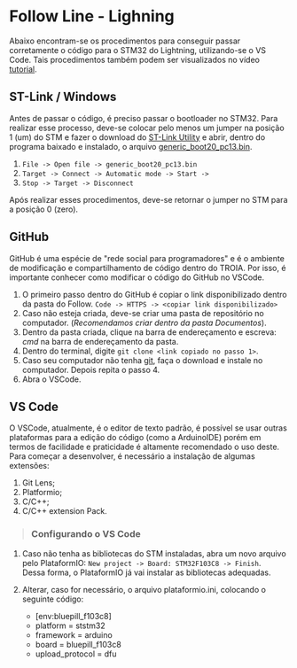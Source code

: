 # Follow Line - Lighning

Abaixo encontram-se os procedimentos para conseguir passar corretamente o código para o STM32 do Lightning, utilizando-se o VS Code. Tais procedimentos também podem ser visualizados no vídeo [tutorial](https://www.youtube.com/watch?v=mOzsBYo3h4M&ab_channel=TechHelp).


## ST-Link / Windows
Antes de passar o código, é preciso passar o bootloader no STM32. Para realizar esse processo, deve-se colocar pelo menos um jumper na posição 1 (um) do STM e fazer o download  do [ST-Link Utility](https://www.st.com/en/development-tools/stsw-link004.html) e abrir, dentro do programa baixado e instalado, o arquivo [generic_boot20_pc13.bin](https://github.com/rogerclarkmelbourne/STM32duino-bootloader/tree/master/binaries). 

 1. `File -> Open file -> generic_boot20_pc13.bin`
 2. `Target -> Connect -> Automatic mode -> Start ->`
 3. `Stop -> Target -> Disconnect`

Após realizar esses procedimentos, deve-se retornar o jumper no STM para a posição 0 (zero).

## GitHub

GitHub é uma espécie de "rede social para programadores" e é o ambiente de modificação e compartilhamento de código dentro do TROIA. Por isso, é importante conhecer como modificar o código do GitHub no VSCode. 

1. O primeiro passo dentro do GitHub é copiar o link disponibilizado dentro da pasta do Follow.
`Code -> HTTPS -> <copiar link disponibilizado>` 
2. Caso não esteja criada, deve-se criar uma pasta de repositório no computador. (*Recomendamos criar dentro da pasta Documentos*). 
3. Dentro da pasta criada, clique na barra de endereçamento e escreva: *cmd* na barra de endereçamento da pasta.
4. Dentro do terminal, digite `git clone <link copiado no passo 1>`.
5. Caso seu computador não tenha [git](https://gitforwindows.org/), faça o download e instale no computador. Depois repita o passo 4.
6. Abra o VSCode.

## VS Code

O VSCode, atualmente, é o editor de texto padrão, é possível se usar outras plataformas para a edição do código (como a ArduinoIDE) porém em termos de facilidade e praticidade é altamente recomendado o uso deste. Para começar a desenvolver, é necessário a instalação de algumas extensões:

1.  Git Lens;
2.  Platformio;
3.  C/C++;
4.  C/C++ extension Pack.

>### Configurando o VS Code 



1. Caso não tenha as bibliotecas do STM instaladas, abra um novo arquivo pelo PlataformIO: `New project -> Board: STM32F103C8 -> Finish`.   
Dessa forma, o PlataformIO já vai instalar as bibliotecas adequadas.

2. Alterar, caso for necessário, o arquivo plataformio.ini, colocando o seguinte código:
	
    * [env:bluepill_f103c8]
    * platform = ststm32
	* framework = arduino
	* board = bluepill_f103c8
	* upload_protocol = dfu
    